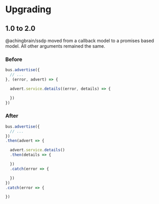 # Upgrading

## 1.0 to 2.0

@achingbrain/ssdp moved from a callback model to a promises based model.  All other arguments remained the same.

### Before

```javascript
bus.advertise({
  // ...
}, (error, advert) => {

  advert.service.details((error, details) => {

  })
})
```

### After

```javascript
bus.advertise({
  // ...
})
.then(advert => {

  advert.service.details()
  .then(details => {

  })
  .catch(error => {

  })
})
.catch(error => {

})
```
